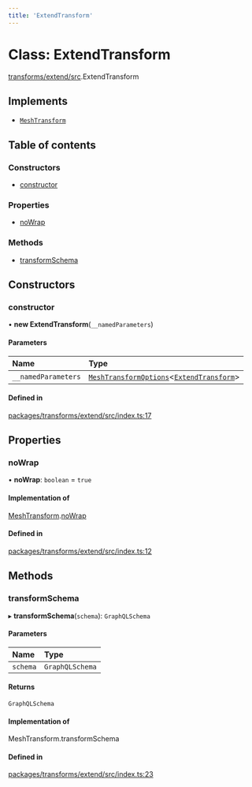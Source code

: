 ```yaml
---
title: 'ExtendTransform'
---
```


# Class: ExtendTransform

[transforms/extend/src](../modules/transforms_extend_src).ExtendTransform

## Implements

- [`MeshTransform`](/docs/api/interfaces/types_src.MeshTransform)

## Table of contents

### Constructors

- [constructor](transforms_extend_src.ExtendTransform#constructor)

### Properties

- [noWrap](transforms_extend_src.ExtendTransform#nowrap)

### Methods

- [transformSchema](transforms_extend_src.ExtendTransform#transformschema)

## Constructors

### constructor

• **new ExtendTransform**(`__namedParameters`)

#### Parameters

| Name | Type |
| :------ | :------ |
| `__namedParameters` | [`MeshTransformOptions`](/docs/api/interfaces/types_src.MeshTransformOptions)\<[`ExtendTransform`](/docs/api/interfaces/types_src.YamlConfig.ExtendTransform)> |

#### Defined in

[packages/transforms/extend/src/index.ts:17](https://github.com/Urigo/graphql-mesh/blob/master/packages/transforms/extend/src/index.ts#L17)

## Properties

### noWrap

• **noWrap**: `boolean` = `true`

#### Implementation of

[MeshTransform](/docs/api/interfaces/types_src.MeshTransform).[noWrap](/docs/api/interfaces/types_src.MeshTransform#nowrap)

#### Defined in

[packages/transforms/extend/src/index.ts:12](https://github.com/Urigo/graphql-mesh/blob/master/packages/transforms/extend/src/index.ts#L12)

## Methods

### transformSchema

▸ **transformSchema**(`schema`): `GraphQLSchema`

#### Parameters

| Name | Type |
| :------ | :------ |
| `schema` | `GraphQLSchema` |

#### Returns

`GraphQLSchema`

#### Implementation of

MeshTransform.transformSchema

#### Defined in

[packages/transforms/extend/src/index.ts:23](https://github.com/Urigo/graphql-mesh/blob/master/packages/transforms/extend/src/index.ts#L23)
